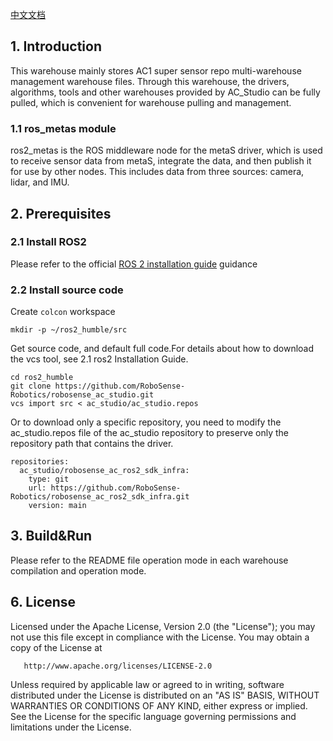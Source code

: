 [中文文档](https://github.com/RoboSense-Robotics/robosense_ac_studio/blob/main/README_CN.md)

## 1. Introduction

This warehouse mainly stores AC1 super sensor repo multi-warehouse management warehouse files. Through this warehouse, the drivers, algorithms, tools and other warehouses provided by AC_Studio can be fully pulled, which is convenient for warehouse pulling and management.

### 1.1 ros_metas module

ros2_metas is the ROS middleware node for the metaS driver, which is used to receive sensor data from metaS, integrate the data, and then publish it for use by other nodes. This includes data from three sources: camera, lidar, and IMU.



## 2. Prerequisites

### 2.1 Install ROS2

Please refer to the official [ROS 2 installation guide](https://docs.ros.org/en/humble/Installation/Ubuntu-Install-Debians.html) guidance

### 2.2 Install source code

Create `colcon` workspace

```
mkdir -p ~/ros2_humble/src
```

Get source code, and default full code.For details about how to download the vcs tool, see 2.1 ros2 Installation Guide.

```shell
cd ros2_humble
git clone https://github.com/RoboSense-Robotics/robosense_ac_studio.git
vcs import src < ac_studio/ac_studio.repos
```

Or to download only a specific repository, you need to modify the ac_studio.repos file of the ac_studio repository to preserve only the repository path that contains the driver.

```shell
repositories:
  ac_studio/robosense_ac_ros2_sdk_infra:
    type: git
    url: https://github.com/RoboSense-Robotics/robosense_ac_ros2_sdk_infra.git
    version: main
```



## 3. Build&Run

Please refer to the README file operation mode in each warehouse compilation and operation mode.



## 6. License
Licensed under the Apache License, Version 2.0 (the "License"); you may not use this file except in compliance with the License. You may obtain a copy of the License at

       http://www.apache.org/licenses/LICENSE-2.0

Unless required by applicable law or agreed to in writing, software distributed under the License is distributed on an "AS IS" BASIS, WITHOUT WARRANTIES OR CONDITIONS OF ANY KIND, either express or implied. See the License for the specific language governing permissions and limitations under the License.
